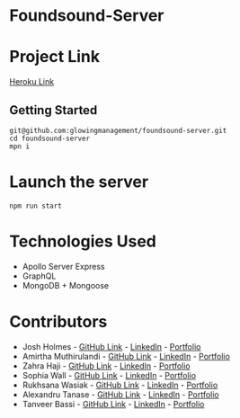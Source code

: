 # Foundsound-Server

# Project Link

[Heroku Link](https://www.google.com/)

## Getting Started

```
git@github.com:glowingmanagement/foundsound-server.git
cd foundsound-server
mpn i
```

# Launch the server

```
npm run start
```

# Technologies Used

- Apollo Server Express
- GraphQL
- MongoDB + Mongoose

# Contributors

- Josh Holmes - [GitHub Link](https://github.com/glowingmanagement) - [LinkedIn](https://www.linkedin.com/in/joshholmes22/) - [Portfolio](https://glowingmanagement.github.io/my-portfolio/)
- Amirtha Muthirulandi - [GitHub Link](https://github.com/amirtha-coder) - [LinkedIn](https://www.linkedin.com/in/a-m-9518071ab/) - [Portfolio](https://amirtha-coder.github.io/react-portfolio/)
- Zahra Haji - [GitHub Link](https://github.com/zahrahaji10) - [LinkedIn](https://www.linkedin.com/in/zahra-haji-3baab1191/) - [Portfolio](https://zahrahaji10.github.io/personal-portfolio/)
- Sophia Wall - [GitHub Link](https://github.com/sophia4422) - [LinkedIn](https://www.linkedin.com/in/sophia-wall/) - [Portfolio](https://sophia4422.github.io/my-react-portfolio/)
- Rukhsana Wasiak - [GitHub Link](https://github.com/roxywasiak) - [LinkedIn](https://www.linkedin.com/in/rukhsana-wasiak-43561a94/) - [Portfolio](https://roxywasiak.github.io/personal-portfolio-project/)
- Alexandru Tanase - [GitHub Link](https://github.com/talexandru1987) - [LinkedIn](https://www.linkedin.com/in/alexandru--tanase/) - [Portfolio](https://talexandru1987.github.io/portfolio/)
- Tanveer Bassi - [GitHub Link](https://github.com/TanveerBassi) - [LinkedIn](https://www.linkedin.com/in/tanveer-bassi-0abb80104/) - [Portfolio](https://tanveerbassi.github.io/react-portfolio/)
